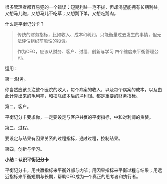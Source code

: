 很多管理者都容易犯的一个错误：短期利益一毛不拔，但却渴望能拥有长期利益。又想马儿跑，又想马儿不吃草；又想鹅下单，又想吃鹅肉。

什么是平衡记分卡？
> 传统的财务指标，比如收入、成本和利润，只能衡量过去发生的事情，但无法评估组织前瞻性的投资。
> 
> 作为CEO，应该从财务、客户、过程、创新与学习 四个维度来平衡管理公司。


运用：

第一:财务。

你当然应该关注整个医院的收入，每个病案的收入，以及每个病案的成本，以及由此计算出来的毛利率，和扣除成本后的净利润。都是重要的财务指标。

第二，客户。

平衡记分卡要求你，一定要设定与客户共赢的平衡指标，中和对利润的贪婪。

第三，过程。

要设定与结果有因果关系的过程指标，通过过程，控制结果。

第四，创新与学习。

**小结：认识平衡记分卡**

平衡记分卡，用共赢指标来平衡外部与内部；用因果指标来平衡过程与结果；用远近指标来平衡短期与长期，帮助CEO成为一个真正的思考者和执行者。






